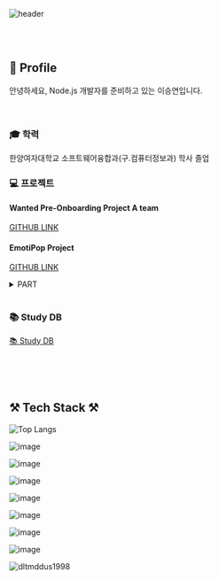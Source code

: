 ![header](https://capsule-render.vercel.app/api?type=Slice&color=timeGradient&desc=&descAlign=60&descAlignY=50&theme=radical&height=300&section=header&text=BackEnd%20seungyeon%20Lee&fontSize=70)

<br>
<br>

## 👥 Profile
안녕하세요, Node.js 개발자를 준비하고 있는 이승연입니다.
<br>
<br>
<br>
### 🎓 학력
한양여자대학교 소프트웨어융합과(구.컴퓨터정보과) 학사 졸업

### 💻 프로젝트

#### Wanted Pre-Onboarding Project A team
[GITHUB LINK](https://github.com/3rd-wanted-pre-onboarding-teamA)

#### EmotiPop Project

[GITHUB LINK](https://github.com/dltmddus1998/EmotiPop-1)

> 
<details>
<summary>PART</summary>
<ul>
  <li>Position: Full Stack & Team Leader</li>
  <li>Stack: NODE js, EXPRESS, MYSql, Sequelize, React-Native, React-Hooks, React-Navigation, React-Native-Element, Adobe Illustrator, FlipaClip</li>
  <li><span>Contributions</span>
    <ul>
      <li>
    <strong>Basic</strong>
    <ul>
      <li>아이디어 기획</li>
      <li>프로젝트 전체적인 흐름 및 태스크 관리</li>
      <li>전체적인 앱 디자인 및 figma 작업</li>
    </ul>
<li>
    <strong>Front</strong>
    <ul>
      <li>캐릭터(아이, 박, 콩주머니) 제작 및 구현</li>
      <li>애니메이션 제작</li>
        <ul>
           <li>인트로페이지</li>
           <li>메인페이지</li>
             <ul>
               <li>콩주머니 던지는 애니메이션</li>
               <li>박터지는 애니메이션</li>
             </ul>
        </ul>
      <li>메인페이지 UI 및 기능 구현</li>
  </li>  
</ul>
<ul>
<li>
    <strong>Back</strong>
    <ul>
      <li>유저 컨트롤러</li>
         <ul>
            <li>마이페이지 수정 및 회원탈퇴 구현</li>
         </ul>
      <li>로그인 기능</li>
          <ul>
             <li>Advanced: 비밀번호 찾기 관련 메일 전송 구현</li>
          </ul>
      <li>회원가입 기능</li>
      <li>로그아웃 기능</li>
      <li>캘린더 서버 구현</li>
      <li>일주일에 한번 '긍정이', '부정이' 중 더 많이 쌓인 곳, 박터지는 부분 서버 구현</li>
    </ul>
  </li>  
</ul>
</details>

<br>

### 📚 Study DB
[📚 Study DB](https://vaulted-occupation-087.notion.site/Study-DataBase-ea3b5b576fad41f1b8c5e9fbf494d23f)

<br>
<br>
<br>
  
## ⚒️ Tech Stack ⚒️

![Top Langs](https://github-readme-stats.vercel.app/api/top-langs/?username=dltmddus1998&theme=cobalt&exclude_repo=Computer-Science-Engineering&layout=compact&langs_count=10)
<br>

![image](https://img.shields.io/badge/LAN-JavaScript-%23F7DF1E?style=for-the-badge&logo=JavaScript)

![image](https://img.shields.io/badge/LAN-TypeScript-%233178C6?style=for-the-badge&logo=TypeScript)

![image](https://img.shields.io/badge/FRM-Node.js-%23339933?style=for-the-badge&logo=Node.js)

![image](https://img.shields.io/badge/FRM-Express-%23000000?style=for-the-badge&logo=Express)

![image](https://img.shields.io/badge/DB-MySQL-%234479A1?style=for-the-badge&logo=MySQL)

![image](https://img.shields.io/badge/ORM-Sequelize-%2352B0E7?style=for-the-badge&logo=Sequelize)

![image](https://img.shields.io/badge/DPL-Amazon%20ec2-%23232F3E?style=for-the-badge&logo=Amazon%20AWS)
 
![dltmddus1998](https://github-readme-stats.vercel.app/api?username=dltmddus1998&show_icons=true)
